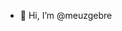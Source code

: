 - 👋 Hi, I’m @meuzgebre
<!---
meuzgebre/meuzgebre is a ✨ special ✨ repository because its `README.md` (this file) appears on your GitHub profile.
You can click the Preview link to take a look at your changes.
--->
